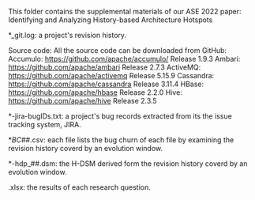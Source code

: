 This folder contains the supplemental materials of our ASE 2022 paper: Identifying and Analyzing History-based Architecture Hotspots

*_git.log: a project's revision history.

Source code: All the source code can be downloaded from GitHub:
Accumulo: https://github.com/apache/accumulo/   Release 1.9.3
Ambari: https://github.com/apache/ambari		Release 2.7.3
ActiveMQ: https://github.com/apache/activemq	Release 5.15.9
Cassandra: https://github.com/apache/cassandra	Release 3.11.4
HBase: https://github.com/apache/hbase			Release 2.2.0
Hive: https://github.com/apache/hive			Release 2.3.5


*-jira-bugIDs.txt: a project's bug records extracted from its the issue tracking system, JIRA.

*_BC_##.csv: each file lists the bug churn of each file by examining the revision history coverd by an evolution window. 

*-hdp_##.dsm: the H-DSM derived form the revision history coverd by an evolution window. 

.xlsx: the results of each research question.
